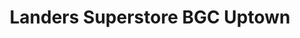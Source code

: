 ---
title: "Landers Superstore BGC Uptown"
url: /taguigs/landers-superstore-bgc-uptown/
shop: supermarket
---